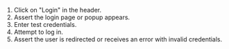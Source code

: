 1. Click on "Login" in the header.
2. Assert the login page or popup appears.
3. Enter test credentials.
4. Attempt to log in.
5. Assert the user is redirected or receives an error with invalid credentials.